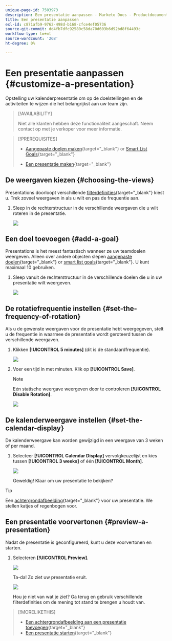 ```yaml
---
unique-page-id: 7503973
description: Een presentatie aanpassen - Marketo Docs - Productdocumentatie
title: Een presentatie aanpassen
exl-id: c871afb9-9762-498d-b168-cfce4ef05736
source-git-commit: dd4fb7dfc92580c58da70d603b6d92bd8f64493c
workflow-type: tm+mt
source-wordcount: '268'
ht-degree: 0%

---
```


# Een presentatie aanpassen {#customize-a-presentation}

Opstelling uw kalenderpresentatie om op de doelstellingen en de activiteiten te wijzen die het belangrijkst aan uw team zijn.

>[!AVAILABILITY]
>
>
>Niet alle klanten hebben deze functionaliteit aangeschaft. Neem contact op met je verkoper voor meer informatie.

>[!PREREQUISITES]
>
>* [Aangepaste doelen maken](/help/marketo/product-docs/core-marketo-concepts/marketing-calendar/calendar-hd/create-a-custom-goal.md){target="_blank"} or [Smart List Goals](/help/marketo/product-docs/core-marketo-concepts/marketing-calendar/calendar-hd/create-a-smart-list-goal.md){target="_blank"}
>
>* [Een presentatie maken](/help/marketo/product-docs/core-marketo-concepts/marketing-calendar/calendar-hd/create-a-presentation.md){target="_blank"}

## De weergaven kiezen {#choosing-the-views}

Presentations doorloopt verschillende [filterdefinities](/help/marketo/product-docs/core-marketo-concepts/marketing-calendar/working-with-the-calendar/filtering-the-marketing-calendar.md){target="_blank"} kiest u. Trek zoveel weergaven in als u wilt en pas de frequentie aan.

1. Sleep in de rechterstructuur in de verschillende weergaven die u wilt roteren in de presentatie.

   ![](assets/image2015-3-18-13-3a6-3a10.png)

## Een doel toevoegen {#add-a-goal}

Presentations is het meest fantastisch wanneer ze uw teamdoelen weergeven. Alleen over andere objecten slepen [aangepaste doelen](/help/marketo/product-docs/core-marketo-concepts/marketing-calendar/calendar-hd/create-a-custom-goal.md){target="_blank"} or [smart list goals](/help/marketo/product-docs/core-marketo-concepts/marketing-calendar/calendar-hd/create-a-smart-list-goal.md){target="_blank"}. U kunt maximaal 10 gebruiken.

1. Sleep vanuit de rechterstructuur in de verschillende doelen die u in uw presentatie wilt weergeven.

   ![](assets/image2015-3-24-14-3a23-3a26.png)

## De rotatiefrequentie instellen {#set-the-frequency-of-rotation}

Als u de gewenste weergaven voor de presentatie hebt weergegeven, stelt u de frequentie in waarmee de presentatie wordt geroteerd tussen de verschillende weergaven.

1. Klikken **[!UICONTROL 5 minutes]** (dit is de standaardfrequentie).

   ![](assets/image2015-3-18-13-3a17-3a29.png)

1. Voer een tijd in met minuten. Klik op **[!UICONTROL Save]**.

   >[!NOTE]
   >
   >Eén statische weergave weergeven door te controleren **[!UICONTROL Disable Rotation]**.

   ![](assets/image2015-3-18-13-3a22-3a18.png)

## De kalenderweergave instellen {#set-the-calendar-display}

De kalenderweergave kan worden gewijzigd in een weergave van 3 weken of per maand.

1. Selecteer **[!UICONTROL Calendar Display]** vervolgkeuzelijst en kies tussen **[!UICONTROL 3 weeks]** of één **[!UICONTROL Month]**.

   ![](assets/image2015-3-18-13-3a27-3a37.png)

   Geweldig! Klaar om uw presentatie te bekijken?

>[!TIP]
>
>Een [achtergrondafbeelding](/help/marketo/product-docs/core-marketo-concepts/marketing-calendar/calendar-hd/add-a-background-image-to-a-presentation.md){target="_blank"} voor uw presentatie. We stellen katjes of regenbogen voor.

## Een presentatie voorvertonen {#preview-a-presentation}

Nadat de presentatie is geconfigureerd, kunt u deze voorvertonen en starten.

1. Selecteren **[!UICONTROL Preview]**.

   ![](assets/image2015-3-18-13-3a37-3a55.png)

   Ta-da! Zo ziet uw presentatie eruit.

   ![](assets/image2015-3-24-14-3a29-3a29.png)

   Hou je niet van wat je ziet? Ga terug en gebruik verschillende filterdefinities om de mening tot stand te brengen u houdt van.

>[!MORELIKETHIS]
>
>* [Een achtergrondafbeelding aan een presentatie toevoegen](/help/marketo/product-docs/core-marketo-concepts/marketing-calendar/calendar-hd/add-a-background-image-to-a-presentation.md){target="_blank"}
>* [Een presentatie starten](/help/marketo/product-docs/core-marketo-concepts/marketing-calendar/calendar-hd/launch-a-presentation.md){target="_blank"}
